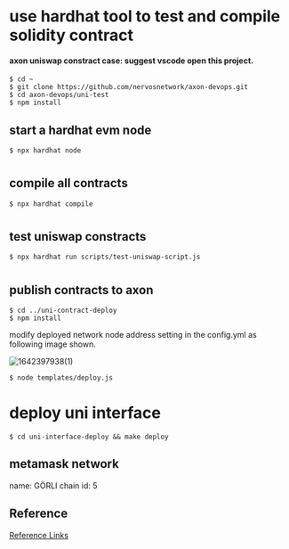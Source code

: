 # use hardhat tool  to test and compile solidity contract
#### axon uniswap constract case: suggest vscode open this project.
```shell
$ cd ~
$ git clone https://github.com/nervosnetwork/axon-devops.git
$ cd axon-devops/uni-test
$ npm install
```
## start a hardhat evm node
```shell
$ npx hardhat node
```
#
## compile all contracts
```shell
$ npx hardhat compile
```
#
## test uniswap constracts
```shell
$ npx hardhat run scripts/test-uniswap-script.js
```
#

## publish contracts to axon
```shell
$ cd ../uni-contract-deploy
$ npm install
```
modify deployed network node address setting in the config.yml as following  image shown.

![1642397938(1)](https://user-images.githubusercontent.com/18735238/149713785-7f2c2898-74d6-4334-a599-27afda81637f.jpg)

```shell
$ node templates/deploy.js
```

# deploy uni interface
```shell
$ cd uni-interface-deploy && make deploy 
```

## metamask network
name: GÖRLI
chain id: 5



## Reference
[Reference Links](https://segmentfault.com/a/1190000040401731)
